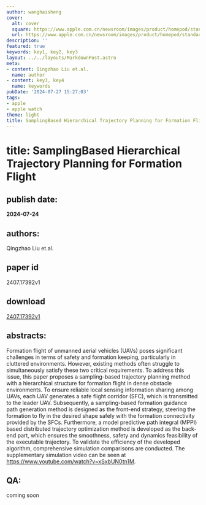 ```yaml
---
author: wanghaisheng
cover:
  alt: cover
  square: https://www.apple.com.cn/newsroom/images/product/homepod/standard/Apple-HomePod-hero-230118_big.jpg.large_2x.jpg
  url: https://www.apple.com.cn/newsroom/images/product/homepod/standard/Apple-HomePod-hero-230118_big.jpg.large_2x.jpg
description: ''
featured: true
keywords: key1, key2, key3
layout: ../../layouts/MarkdownPost.astro
meta:
- content: Qingzhao Liu et.al.
  name: author
- content: key3, key4
  name: keywords
pubDate: '2024-07-27 15:27:03'
tags:
- apple
- apple watch
theme: light
title: SamplingBased Hierarchical Trajectory Planning for Formation Flight
---
```


# title: SamplingBased Hierarchical Trajectory Planning for Formation Flight 
## publish date: 
**2024-07-24** 
## authors: 
  Qingzhao Liu et.al. 
## paper id
2407.17392v1
## download
[2407.17392v1](http://arxiv.org/abs/2407.17392v1)
## abstracts:
Formation flight of unmanned aerial vehicles (UAVs) poses significant challenges in terms of safety and formation keeping, particularly in cluttered environments. However, existing methods often struggle to simultaneously satisfy these two critical requirements. To address this issue, this paper proposes a sampling-based trajectory planning method with a hierarchical structure for formation flight in dense obstacle environments. To ensure reliable local sensing information sharing among UAVs, each UAV generates a safe flight corridor (SFC), which is transmitted to the leader UAV. Subsequently, a sampling-based formation guidance path generation method is designed as the front-end strategy, steering the formation to fly in the desired shape safely with the formation connectivity provided by the SFCs. Furthermore, a model predictive path integral (MPPI) based distributed trajectory optimization method is developed as the back-end part, which ensures the smoothness, safety and dynamics feasibility of the executable trajectory. To validate the efficiency of the developed algorithm, comprehensive simulation comparisons are conducted. The supplementary simulation video can be seen at https://www.youtube.com/watch?v=xSxbUN0tn1M.
## QA:
coming soon

